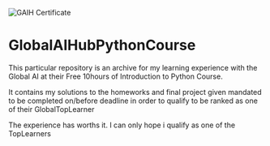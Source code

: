 ![GAIH Certificate](https://user-images.githubusercontent.com/64989405/111454779-554b6700-8715-11eb-8668-3a3d49631d24.png)
# GlobalAIHubPythonCourse
This particular repository is an archive for my learning experience with the Global AI at their Free 10hours of Introduction to Python Course.

It contains my solutions to the homeworks and final project given mandated to be completed on/before deadline in order to qualify to be ranked as one of their GlobalTopLearner

The experience has worths it. I can only hope i qualify as one of the TopLearners
